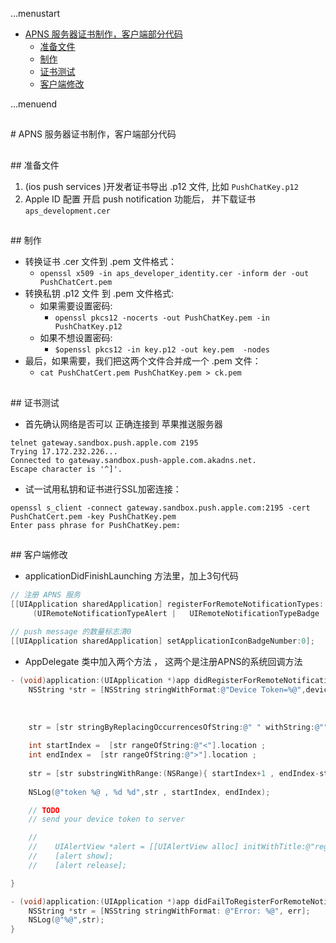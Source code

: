 ...menustart

 - [APNS 服务器证书制作，客户端部分代码](#1294a83ff96c5c0ee3c4b9620dd74edf)
	 - [准备文件](#105dbfd27d203f637ce0d3c08eb78878)
	 - [制作](#8cdf041fee866eecab95555346b07394)
	 - [证书测试](#81f55b42ec661d67d432330fd47cd07c)
	 - [客户端修改](#0c64cd168e7b43ebccec68a62f1d85e7)

...menuend



<h2 id="1294a83ff96c5c0ee3c4b9620dd74edf"></h2>
# APNS 服务器证书制作，客户端部分代码

<h2 id="105dbfd27d203f637ce0d3c08eb78878"></h2>
## 准备文件

 1. (ios push services )开发者证书导出 .p12 文件, 比如 `PushChatKey.p12`
 2. Apple ID 配置 开启 push notification 功能后， 并下载证书 `aps_development.cer`

<h2 id="8cdf041fee866eecab95555346b07394"></h2>
## 制作

 - 转换证书 .cer 文件到 .pem 文件格式：
 	- `openssl x509 -in aps_developer_identity.cer -inform der -out PushChatCert.pem`
 - 转换私钥 .p12 文件 到 .pem 文件格式:
 	- 如果需要设置密码:
 		- `openssl pkcs12 -nocerts -out PushChatKey.pem -in PushChatKey.p12`
 	- 如果不想设置密码: 
		- `$openssl pkcs12 -in key.p12 -out key.pem  -nodes`
 - 最后，如果需要，我们把这两个文件合并成一个 .pem 文件：	
 	- `cat PushChatCert.pem PushChatKey.pem > ck.pem`


<h2 id="81f55b42ec661d67d432330fd47cd07c"></h2>
## 证书测试

 - 首先确认网络是否可以 正确连接到 苹果推送服务器

```
telnet gateway.sandbox.push.apple.com 2195
Trying 17.172.232.226...
Connected to gateway.sandbox.push-apple.com.akadns.net.
Escape character is '^]'.
```

 - 试一试用私钥和证书进行SSL加密连接：

```
openssl s_client -connect gateway.sandbox.push.apple.com:2195 -cert PushChatCert.pem -key PushChatKey.pem
Enter pass phrase for PushChatKey.pem:
```

<h2 id="0c64cd168e7b43ebccec68a62f1d85e7"></h2>
## 客户端修改

 - applicationDidFinishLaunching  方法里，加上3句代码

```Objective-C
// 注册 APNS 服务
[[UIApplication sharedApplication] registerForRemoteNotificationTypes:
     (UIRemoteNotificationTypeAlert |   UIRemoteNotificationTypeBadge | UIRemoteNotificationTypeSound)];   
    
// push message 的数量标志清0
[[UIApplication sharedApplication] setApplicationIconBadgeNumber:0]; 
```


 - AppDelegate 类中加入两个方法 ， 这两个是注册APNS的系统回调方法

```Objective-C
- (void)application:(UIApplication *)app didRegisterForRemoteNotificationsWithDeviceToken:(NSData *)deviceToken {        
    NSString *str = [NSString stringWithFormat:@"Device Token=%@",deviceToken];     
       
    
    
    str = [str stringByReplacingOccurrencesOfString:@" " withString:@""];
    
    int startIndex =  [str rangeOfString:@"<"].location ;
    int endIndex =  [str rangeOfString:@">"].location ;
    
    str = [str substringWithRange:(NSRange){ startIndex+1 , endIndex-startIndex -1 }];
    
    NSLog(@"token %@ , %d %d",str , startIndex, endIndex);

    // TODO 
    // send your device token to server 

	//    
	//    UIAlertView *alert = [[UIAlertView alloc] initWithTitle:@"register" message:str delegate:nil cancelButtonTitle:@"ok" otherButtonTitles: nil];
	//    [alert show];
	//    [alert release];

}   

- (void)application:(UIApplication *)app didFailToRegisterForRemoteNotificationsWithError:(NSError *)err {        
    NSString *str = [NSString stringWithFormat: @"Error: %@", err];     
    NSLog(@"%@",str);       
}
```








